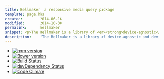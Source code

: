 ```yaml
---
title: Bellmaker, a responsive media query package
template: page.hbs
created:        2014-06-16
modified:       2014-10-30
permalink:      bellmaker
snippet: <p>The Bellmaker is a library of <em><strong>device-agnostic</strong> and <strong>device-specific</strong></em> media queries that will complement your existing CSS.</p><ul><li>It will help you make *responsive websites*, especially if you are using grid layouts.</li><li>It is <a href="https://github.com/herereadthis/bellmaker">available on Github</a> to use and modify as you please.</li><li>Both <strong>LESS</strong> and <strong>SASS</strong> versions are available, and will work with Bootstrap.</li></ul>
description:    "The Bellmaker is a library of device-agnostic and device specific media queries that will complement your existing CSS."
---
```


<ul id="github_badges" class="sunflash_navmenu">
    <li><a href="http://badge.fury.io/js/bellmaker" title="npm version">
            <img alt="npm version" src="https://badge.fury.io/js/bellmaker.svg" />
        </a></li> 
    <li><a href="http://badge.fury.io/bo/bellmaker" title="Bower version">
            <img alt="Bower version" src="https://badge.fury.io/bo/bellmaker.svg" />
        </a></li> 
    <li><a href="https://secure.travis-ci.org/herereadthis/bellmaker.svg?branch=master" title="Build Status">
            <img alt="Build Status" src="http://travis-ci.org/herereadthis/bellmaker" />
        </a></li> 
    <li><a href="https://david-dm.org/herereadthis/bellmaker" title="devDependency Status">
            <img alt="devDependency Status" src="https://david-dm.org/herereadthis/bellmaker/dev-status.svg" />
        </a></li> 
    <li><a href="https://codeclimate.com/github/herereadthis/bellmaker" title="Code Climate">
            <img alt="Code Climate" src="https://codeclimate.com/github/herereadthis/bellmaker/badges/gpa.svg" />
        </a></li> 
</ul>
